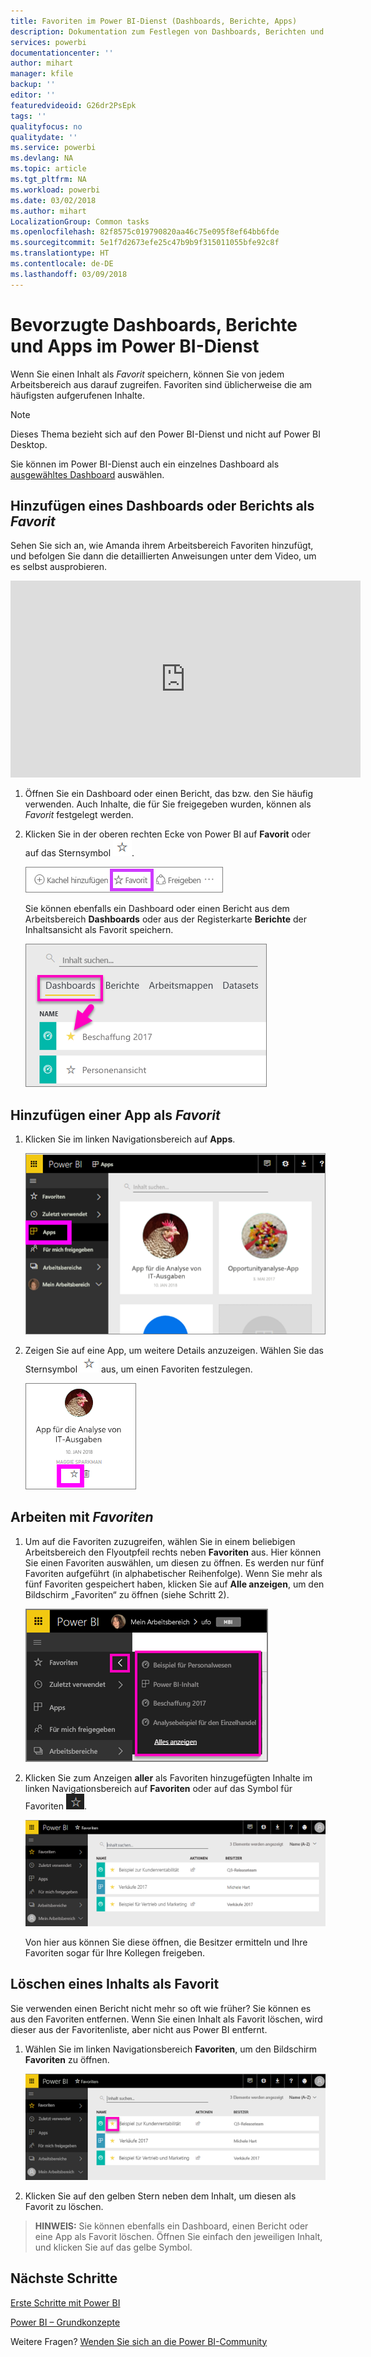 ```yaml
---
title: Favoriten im Power BI-Dienst (Dashboards, Berichte, Apps)
description: Dokumentation zum Festlegen von Dashboards, Berichten und Apps als Favoriten im Power BI-Dienst
services: powerbi
documentationcenter: ''
author: mihart
manager: kfile
backup: ''
editor: ''
featuredvideoid: G26dr2PsEpk
tags: ''
qualityfocus: no
qualitydate: ''
ms.service: powerbi
ms.devlang: NA
ms.topic: article
ms.tgt_pltfrm: NA
ms.workload: powerbi
ms.date: 03/02/2018
ms.author: mihart
LocalizationGroup: Common tasks
ms.openlocfilehash: 82f8575c019790820aa46c75e095f8ef64bb6fde
ms.sourcegitcommit: 5e1f7d2673efe25c47b9b9f315011055bfe92c8f
ms.translationtype: HT
ms.contentlocale: de-DE
ms.lasthandoff: 03/09/2018
---
```

# <a name="favorite-dashboards-reports-and-apps-in-power-bi-service"></a>Bevorzugte Dashboards, Berichte und Apps im Power BI-Dienst
Wenn Sie einen Inhalt als *Favorit* speichern, können Sie von jedem Arbeitsbereich aus darauf zugreifen.  Favoriten sind üblicherweise die am häufigsten aufgerufenen Inhalte.

> [!NOTE]
> Dieses Thema bezieht sich auf den Power BI-Dienst und nicht auf Power BI Desktop.
> 
> 

Sie können im Power BI-Dienst auch ein einzelnes Dashboard als [ausgewähltes Dashboard](service-dashboard-featured.md) auswählen.

## <a name="add-a-dashboard-or-report-as-a-favorite"></a>Hinzufügen eines Dashboards oder Berichts als *Favorit*
Sehen Sie sich an, wie Amanda ihrem Arbeitsbereich Favoriten hinzufügt, und befolgen Sie dann die detaillierten Anweisungen unter dem Video, um es selbst ausprobieren.

<iframe width="560" height="315" src="https://www.youtube.com/embed/G26dr2PsEpk" frameborder="0" allowfullscreen></iframe>


1. Öffnen Sie ein Dashboard oder einen Bericht, das bzw. den Sie häufig verwenden. Auch Inhalte, die für Sie freigegeben wurden, können als *Favorit* festgelegt werden.
2. Klicken Sie in der oberen rechten Ecke von Power BI auf **Favorit** oder auf das Sternsymbol ![Sternsymbol](media/service-dashboard-favorite/power-bi-favorite-icon.png).
   
   ![Symbol „Favorit“](media/service-dashboard-favorite/powerbi-dashboard-favorite.png)
   
   Sie können ebenfalls ein Dashboard oder einen Bericht aus dem Arbeitsbereich **Dashboards** oder aus der Registerkarte **Berichte** der Inhaltsansicht als Favorit speichern.
   
   ![Registerkarte „Dashboard“ mit gelbem Stern](media/service-dashboard-favorite/power-bi-dashboard-favorite.png)

## <a name="add-an-app-as-a-favorite"></a>Hinzufügen einer App als *Favorit*

1. Klicken Sie im linken Navigationsbereich auf **Apps**.

   ![Dashboard](media/service-dashboard-favorite/power-bi-favorite-apps.png)

2. Zeigen Sie auf eine App, um weitere Details anzuzeigen.  Wählen Sie das Sternsymbol  ![Sternsymbol](media/service-dashboard-favorite/power-bi-favorite-icon.png)  aus, um einen Favoriten festzulegen.
   
   ![Zeigen Sie auf eine App](media/service-dashboard-favorite/power-bi-favorite-app.png)

## <a name="working-with-favorites"></a>Arbeiten mit *Favoriten*
1. Um auf die Favoriten zuzugreifen, wählen Sie in einem beliebigen Arbeitsbereich den Flyoutpfeil rechts neben **Favoriten** aus.  Hier können Sie einen Favoriten auswählen, um diesen zu öffnen. Es werden nur fünf Favoriten aufgeführt (in alphabetischer Reihenfolge). Wenn Sie mehr als fünf Favoriten gespeichert haben, klicken Sie auf **Alle anzeigen**, um den Bildschirm „Favoriten“ zu öffnen (siehe Schritt 2). 
   
   ![Flyout „Favoriten“](media/service-dashboard-favorite/power-bi-favorite-flyout-new.png)
2. Klicken Sie zum Anzeigen **aller** als Favoriten hinzugefügten Inhalte im linken Navigationsbereich auf **Favoriten** oder auf das Symbol für Favoriten ![Sternsymbol](media/service-dashboard-favorite/power-bi-favorites-icon.png).  
   
    ![Fenster „Favoriten“](media/service-dashboard-favorite/power-bi-favorites-screen.png)
   
   Von hier aus können Sie diese öffnen, die Besitzer ermitteln und Ihre Favoriten sogar für Ihre Kollegen freigeben.

## <a name="unfavorite-content"></a>Löschen eines Inhalts als Favorit
Sie verwenden einen Bericht nicht mehr so oft wie früher?  Sie können es aus den Favoriten entfernen. Wenn Sie einen Inhalt als Favorit löschen, wird dieser aus der Favoritenliste, aber nicht aus Power BI entfernt.

1. Wählen Sie im linken Navigationsbereich **Favoriten**, um den Bildschirm **Favoriten** zu öffnen.
   
   ![Bildschirm „Favoriten“](media/service-dashboard-favorite/power-bi-unfavorites-screen.png)
2. Klicken Sie auf den gelben Stern neben dem Inhalt, um diesen als Favorit zu löschen.

> **HINWEIS:** Sie können ebenfalls ein Dashboard, einen Bericht oder eine App als Favorit löschen. Öffnen Sie einfach den jeweiligen Inhalt, und klicken Sie auf das gelbe Symbol.   
> 
> 

## <a name="next-steps"></a>Nächste Schritte
[Erste Schritte mit Power BI](service-get-started.md)

[Power BI – Grundkonzepte](service-basic-concepts.md)

Weitere Fragen? [Wenden Sie sich an die Power BI-Community](http://community.powerbi.com/)


